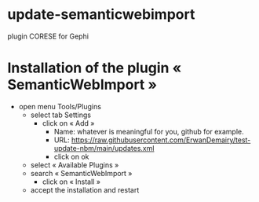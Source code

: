 # update-semanticwebimport
plugin CORESE for Gephi

# Installation of the plugin « SemanticWebImport »

- open menu Tools/Plugins
  - select tab Settings
    - click on « Add »
      - Name: whatever is meaningful for you, github for example.
      - URL: https://raw.githubusercontent.com/ErwanDemairy/test-update-nbm/main/updates.xml
      - click on ok
  - select « Available Plugins »
  - search « SemanticWebImport »
    - click on « Install » 
  - accept the installation and restart
